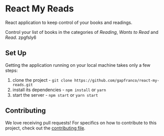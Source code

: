 # React My Reads

React application to keep control of your books and readings.

Control your list of books in the categories of _Reading_, _Wants to Read_ and _Read_.
zpgfsly6

## Set Up

Getting the application running on your local machine takes only a few steps:

1. clone the project - `git clone https://github.com/gapfranco/react-my-reads.git`
2. install its dependencies - `npm install` or `yarn`
3. start the server - `npm start` or `yarn start`

## Contributing

We love receiving pull requests! For specifics on how to contribute to this project, check out the [contributing file](CONTRIBUTING.md).